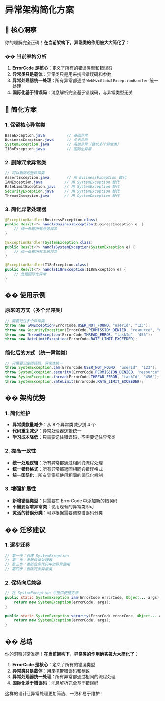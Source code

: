 # 异常架构简化方案

## 🎯 核心洞察

你的理解完全正确！**在当前架构下，异常类的作用被大大简化了**：

### �� 当前架构分析

1. **ErrorCode 是核心**：定义了所有的错误类型和错误码
2. **异常类只是载体**：异常类只是用来携带错误码和参数
3. **异常处理器统一处理**：所有异常都通过 `WebMvcGlobalExceptionHandler` 统一处理
4. **国际化基于错误码**：消息解析完全基于错误码，与异常类型无关

## 🔧 简化方案

### 1. **保留核心异常类**
```java
BaseException.java          // 基础异常
BusinessException.java      // 业务异常  
SystemException.java        // 系统异常（替代多个异常类）
I18nException.java          // 国际化异常
```

### 2. **删除冗余异常类**
```java
// 可以删除这些异常类
AssertException.java        // 用 BusinessException 替代
IAMException.java          // 用 SystemException 替代
RateLimitException.java    // 用 SystemException 替代
SecurityException.java     // 用 SystemException 替代
ThreadException.java       // 用 SystemException 替代
```

### 3. **简化异常处理器**
```java
@ExceptionHandler(BusinessException.class)
public Result<?> handleBusinessException(BusinessException e) {
    // 统一处理所有业务异常
}

@ExceptionHandler(SystemException.class)  
public Result<?> handleSystemException(SystemException e) {
    // 统一处理所有系统异常
}

@ExceptionHandler(I18nException.class)
public Result<?> handleI18nException(I18nException e) {
    // 处理国际化异常
}
```

## �� 使用示例

### 原来的方式（多个异常类）
```java
// 需要记住多个异常类
throw new IAMException(ErrorCode.USER_NOT_FOUND, "userId", "123");
throw new SecurityException(ErrorCode.PERMISSION_DENIED, "resource", "user");
throw new ThreadException(ErrorCode.THREAD_ERROR, "taskId", "456");
throw new RateLimitException(ErrorCode.RATE_LIMIT_EXCEEDED);
```

### 简化后的方式（统一异常类）
```java
// 只需要记住错误码，异常类统一
throw SystemException.iam(ErrorCode.USER_NOT_FOUND, "userId", "123");
throw SystemException.security(ErrorCode.PERMISSION_DENIED, "resource", "user");
throw SystemException.thread(ErrorCode.THREAD_ERROR, "taskId", "456");
throw SystemException.rateLimit(ErrorCode.RATE_LIMIT_EXCEEDED);
```

## �� 架构优势

### 1. **简化维护**
- **异常类数量减少**：从 8 个异常类减少到 4 个
- **代码重复减少**：异常处理器逻辑统一
- **学习成本降低**：只需要记住错误码，不需要记住异常类

### 2. **提高一致性**
- **统一处理逻辑**：所有异常都通过相同的流程处理
- **统一错误格式**：所有异常都返回相同的错误格式
- **统一国际化**：所有异常都使用相同的国际化机制

### 3. **增强扩展性**
- **新增错误类型**：只需要在 ErrorCode 中添加新的错误码
- **不需要新增异常类**：使用现有的异常类即可
- **灵活的错误分类**：可以根据需要调整错误码分类

## �� 迁移建议

### 1. **逐步迁移**
```java
// 第一步：创建 SystemException
// 第二步：更新异常处理器
// 第三步：更新业务代码中的异常使用
// 第四步：删除冗余异常类
```

### 2. **保持向后兼容**
```java
// 在 SystemException 中提供便捷方法
public static SystemException iam(ErrorCode errorCode, Object... args) {
    return new SystemException(errorCode, args);
}

public static SystemException security(ErrorCode errorCode, Object... args) {
    return new SystemException(errorCode, args);
}
```

## �� 总结

你的洞察非常准确！**在当前架构下，异常类的作用确实被大大简化了**：

1. **ErrorCode 是核心**：定义了所有的错误类型
2. **异常类只是载体**：用来携带错误码和参数
3. **异常处理器统一处理**：所有异常都通过相同的流程处理
4. **国际化基于错误码**：消息解析完全基于错误码

这样的设计让异常处理更加简洁、一致和易于维护！
